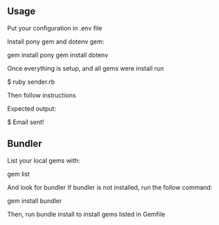 <h2>Usage</h2>

Put your configuration in .env file

Install pony gem and dotenv gem:

gem install pony
gem install dotenv

Once everything is setup, and all gems were install run

$ ruby sender.rb 

Then follow instructions

Expected output:

$ Email sent!

<h2>Bundler</h2>

List your local gems with:

gem list

And look for bundler
If bundler is not installed, run the follow command:

gem install bundler

Then, run bundle install to install gems listed in Gemfile